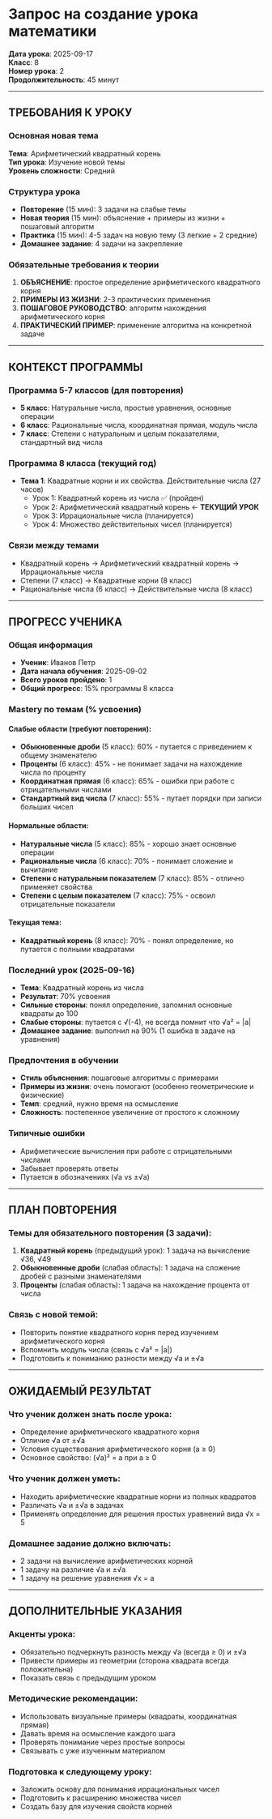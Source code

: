 # Запрос на создание урока математики

**Дата урока**: 2025-09-17  
**Класс**: 8  
**Номер урока**: 2  
**Продолжительность**: 45 минут  

---

## ТРЕБОВАНИЯ К УРОКУ

### Основная новая тема
**Тема**: Арифметический квадратный корень  
**Тип урока**: Изучение новой темы  
**Уровень сложности**: Средний  

### Структура урока
- **Повторение** (15 мин): 3 задачи на слабые темы
- **Новая теория** (15 мин): объяснение + примеры из жизни + пошаговый алгоритм
- **Практика** (15 мин): 4-5 задач на новую тему (3 легкие + 2 средние)
- **Домашнее задание**: 4 задачи на закрепление

### Обязательные требования к теории
1. **ОБЪЯСНЕНИЕ**: простое определение арифметического квадратного корня
2. **ПРИМЕРЫ ИЗ ЖИЗНИ**: 2-3 практических применения
3. **ПОШАГОВОЕ РУКОВОДСТВО**: алгоритм нахождения арифметического корня
4. **ПРАКТИЧЕСКИЙ ПРИМЕР**: применение алгоритма на конкретной задаче

---

## КОНТЕКСТ ПРОГРАММЫ

### Программа 5-7 классов (для повторения)
- **5 класс**: Натуральные числа, простые уравнения, основные операции
- **6 класс**: Рациональные числа, координатная прямая, модуль числа
- **7 класс**: Степени с натуральным и целым показателями, стандартный вид числа

### Программа 8 класса (текущий год)
- **Тема 1**: Квадратные корни и их свойства. Действительные числа (27 часов)
  - Урок 1: Квадратный корень из числа ✅ (пройден)
  - Урок 2: Арифметический квадратный корень ← **ТЕКУЩИЙ УРОК**
  - Урок 3: Иррациональные числа (планируется)
  - Урок 4: Множество действительных чисел (планируется)

### Связи между темами
- Квадратный корень → Арифметический квадратный корень → Иррациональные числа
- Степени (7 класс) → Квадратные корни (8 класс)
- Рациональные числа (6 класс) → Действительные числа (8 класс)

---

## ПРОГРЕСС УЧЕНИКА

### Общая информация
- **Ученик**: Иванов Петр
- **Дата начала обучения**: 2025-09-02
- **Всего уроков пройдено**: 1
- **Общий прогресс**: 15% программы 8 класса

### Mastery по темам (% усвоения)

#### Слабые области (требуют повторения):
- **Обыкновенные дроби** (5 класс): 60% - путается с приведением к общему знаменателю
- **Проценты** (6 класс): 45% - не понимает задачи на нахождение числа по проценту
- **Координатная прямая** (6 класс): 65% - ошибки при работе с отрицательными числами
- **Стандартный вид числа** (7 класс): 55% - путает порядки при записи больших чисел

#### Нормальные области:
- **Натуральные числа** (5 класс): 85% - хорошо знает основные операции
- **Рациональные числа** (6 класс): 70% - понимает сложение и вычитание
- **Степени с натуральным показателем** (7 класс): 85% - отлично применяет свойства
- **Степени с целым показателем** (7 класс): 75% - освоил отрицательные показатели

#### Текущая тема:
- **Квадратный корень** (8 класс): 70% - понял определение, но путается с полными квадратами

### Последний урок (2025-09-16)
- **Тема**: Квадратный корень из числа
- **Результат**: 70% усвоения
- **Сильные стороны**: понял определение, запомнил основные квадраты до 100
- **Слабые стороны**: путается с √(-4), не всегда помнит что √a² = |a|
- **Домашнее задание**: выполнил на 90% (1 ошибка в задаче на уравнения)

### Предпочтения в обучении
- **Стиль объяснения**: пошаговые алгоритмы с примерами
- **Примеры из жизни**: очень помогают (особенно геометрические и физические)
- **Темп**: средний, нужно время на осмысление
- **Сложность**: постепенное увеличение от простого к сложному

### Типичные ошибки
- Арифметические вычисления при работе с отрицательными числами
- Забывает проверять ответы
- Путается в обозначениях (√a vs ±√a)

---

## ПЛАН ПОВТОРЕНИЯ

### Темы для обязательного повторения (3 задачи):
1. **Квадратный корень** (предыдущий урок): 1 задача на вычисление √36, √49
2. **Обыкновенные дроби** (слабая область): 1 задача на сложение дробей с разными знаменателями
3. **Проценты** (слабая область): 1 задача на нахождение процента от числа

### Связь с новой темой:
- Повторить понятие квадратного корня перед изучением арифметического корня
- Вспомнить модуль числа (связь с √a² = |a|)
- Подготовить к пониманию разности между √a и ±√a

---

## ОЖИДАЕМЫЙ РЕЗУЛЬТАТ

### Что ученик должен знать после урока:
- Определение арифметического квадратного корня
- Отличие √a от ±√a
- Условия существования арифметического корня (a ≥ 0)
- Основное свойство: (√a)² = a при a ≥ 0

### Что ученик должен уметь:
- Находить арифметические квадратные корни из полных квадратов
- Различать √a и ±√a в задачах
- Применять определение для решения простых уравнений вида √x = 5

### Домашнее задание должно включать:
- 2 задачи на вычисление арифметических корней
- 1 задачу на различие √a и ±√a  
- 1 задачу на решение уравнения √x = a

---

## ДОПОЛНИТЕЛЬНЫЕ УКАЗАНИЯ

### Акценты урока:
- Обязательно подчеркнуть разность между √a (всегда ≥ 0) и ±√a
- Привести примеры из геометрии (сторона квадрата всегда положительна)
- Показать связь с предыдущим уроком

### Методические рекомендации:
- Использовать визуальные примеры (квадраты, координатная прямая)
- Давать время на осмысление каждого шага
- Проверять понимание через простые вопросы
- Связывать с уже изученным материалом

### Подготовка к следующему уроку:
- Заложить основу для понимания иррациональных чисел
- Подготовить к расширению множества чисел
- Создать базу для изучения свойств корней
